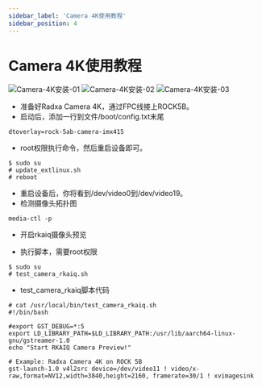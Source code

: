 ```yaml
---
sidebar_label: 'Camera 4K使用教程'
sidebar_position: 4
---
```



# Camera 4K使用教程

![Camera-4K安装-01](/zh/img/rock5b/camera-01.png)
![Camera-4K安装-02](/zh/img/rock5b/camera-02.png)
![Camera-4K安装-03](/zh/img/rock5b/camera-03.png)
- 准备好Radxa Camera 4K，通过FPC线接上ROCK5B。
- 启动后，添加一行到文件/boot/config.txt末尾
```
dtoverlay=rock-5ab-camera-imx415
```
- root权限执行命令，然后重启设备即可。
```
$ sudo su
# update_extlinux.sh
# reboot
```

- 重启设备后，你将看到/dev/video0到/dev/video19。
- 检测摄像头拓扑图
```
media-ctl -p
```
- 开启rkaiq摄像头预览

- 执行脚本，需要root权限
```
$ sudo su
# test_camera_rkaiq.sh
```

- test_camera_rkaiq脚本代码
```
# cat /usr/local/bin/test_camera_rkaiq.sh
#!/bin/bash

#export GST_DEBUG=*:5
export LD_LIBRARY_PATH=$LD_LIBRARY_PATH:/usr/lib/aarch64-linux-gnu/gstreamer-1.0
echo "Start RKAIQ Camera Preview!"

# Example: Radxa Camera 4K on ROCK 5B
gst-launch-1.0 v4l2src device=/dev/video11 ! video/x-raw,format=NV12,width=3840,height=2160, framerate=30/1 ! xvimagesink
```
